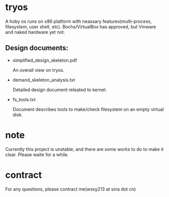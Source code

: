 # tryos
A hoby os runs on x86 platform with neassary features(multi-process, filesystem, user shell, etc). Bochs/VirtualBox has approved, but Vmware and naked hardware yet not.

## Design documents:

  - simplified_design_skeleton.pdf
  
    An overall view on tryos.
  
  - demand_skeleton_analysis.txt
  
    Detailed design document releated to kernel.
    
  - fs_tools.txt
  
    Document describes tools to make/check filesystem on an empty virtual disk.

# note
Currently this project is unstable, and there are some works to do to make it clear. Please waite for a while.

# contract
For any questions, please contract me(wssy213 at sina dot cn)
